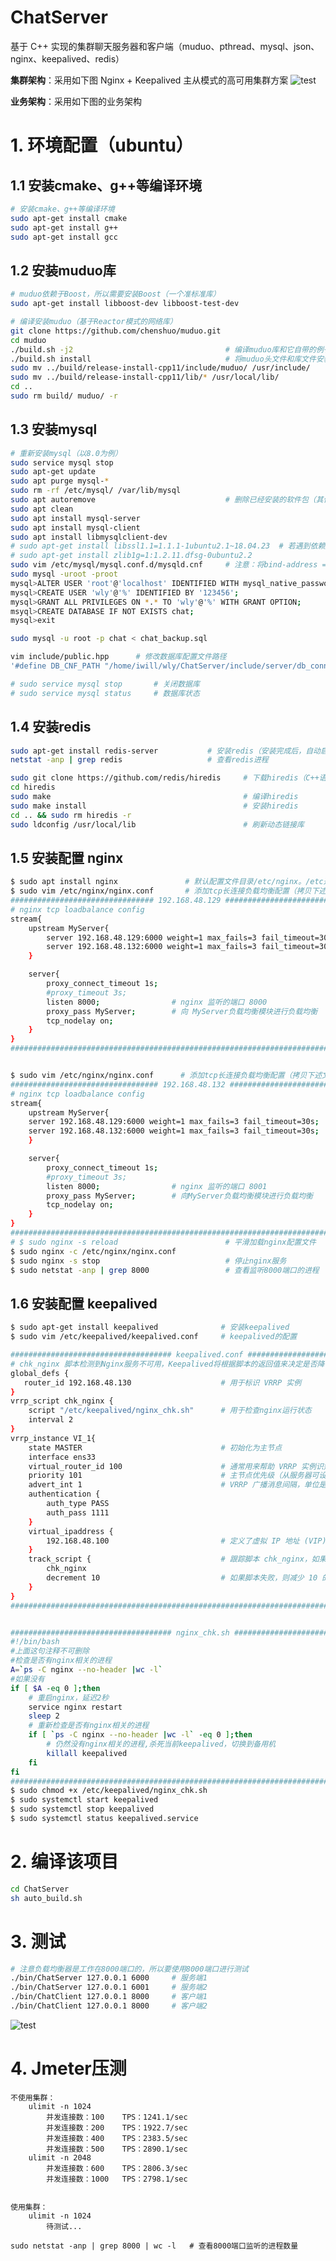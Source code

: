 # ChatServer
基于 C++ 实现的集群聊天服务器和客户端（muduo、pthread、mysql、json、nginx、keepalived、redis）

**集群架构**：采用如下图 Nginx + Keepalived 主从模式的高可用集群方案
![test](./imgs/cluster_framework.png "cluster_framework")


**业务架构**：采用如下图的业务架构




# 1. 环境配置（ubuntu）

## 1.1 安装cmake、g++等编译环境

```bash
# 安装cmake、g++等编译环境
sudo apt-get install cmake	
sudo apt-get install g++
sudo apt-get install gcc
```

## 1.2 安装muduo库

```bash
# muduo依赖于Boost，所以需要安装Boost（一个准标准库）
sudo apt-get install libboost-dev libboost-test-dev		

# 编译安装muduo（基于Reactor模式的网络库）
git clone https://github.com/chenshuo/muduo.git
cd muduo
./build.sh -j2									# 编译muduo库和它自带的例子（生成的编译文件位于muduo同级目录）
./build.sh install  							# 将muduo头文件和库文件安装到build/release-install-cpp11/lib
sudo mv ../build/release-install-cpp11/include/muduo/ /usr/include/		# 将inlcude（头文件）拷贝到系统目录
sudo mv ../build/release-install-cpp11/lib/* /usr/local/lib/			# 将lib（库文件）拷贝到系统目录
cd ..
sudo rm build/ muduo/ -r
```

## 1.3 安装mysql

```bash
# 重新安装mysql（以8.0为例）
sudo service mysql stop
sudo apt-get update
sudo apt purge mysql-*
sudo rm -rf /etc/mysql/ /var/lib/mysql
sudo apt autoremove								# 删除已经安装的软件包（其他软件的依赖，而此依赖关系已经不存在）
sudo apt clean
sudo apt install mysql-server
sudo apt install mysql-client
sudo apt install libmysqlclient-dev
# sudo apt-get install libssl1.1=1.1.1-1ubuntu2.1~18.04.23	# 若遇到依赖版本问题，可以指定libmysqlclient-dev依赖版本
# sudo apt-get install zlib1g=1:1.2.11.dfsg-0ubuntu2.2
sudo vim /etc/mysql/mysql.conf.d/mysqld.cnf     # 注意：将bind-address = 127.0.0.1  改成 bind-address = 0.0.0.0
sudo mysql -uroot -proot
mysql>ALTER USER 'root'@'localhost' IDENTIFIED WITH mysql_native_password BY '123456';		# 重置root用户的密码
mysql>CREATE USER 'wly'@'%' IDENTIFIED BY '123456'; 					# 创建允许从任何主机访问的用户wly
mysql>GRANT ALL PRIVILEGES ON *.* TO 'wly'@'%' WITH GRANT OPTION;		# 给远程访问的wly用户授予所有权限
msyql>CREATE DATABASE IF NOT EXISTS chat;								# 创建空数据库
mysql>exit

sudo mysql -u root -p chat < chat_backup.sql							# 创建数据库

vim include/public.hpp      # 修改数据库配置文件路径
'#define DB_CNF_PATH "/home/iwill/wly/ChatServer/include/server/db_connection_pool/db.cnf"'

# sudo service mysql stop		# 关闭数据库
# sudo service mysql status		# 数据库状态
```

## 1.4 安装redis

```bash
sudo apt-get install redis-server           # 安装redis（安装完成后，自动启动）
netstat -anp | grep redis                   # 查看redis进程

sudo git clone https://github.com/redis/hiredis     # 下载hiredis（C++语言写的redis客户端库）
cd hiredis
sudo make                                           # 编译hiredis
sudo make install                                   # 安装hiredis
cd .. && sudo rm hiredis -r
sudo ldconfig /usr/local/lib                        # 刷新动态链接库
```

## 1.5 安装配置 nginx

```bash
$ sudo apt install nginx               # 默认配置文件目录/etc/nginx。/etc通常用于存放linux系统的配置文件。
$ sudo vim /etc/nginx/nginx.conf       # 添加tcp长连接负载均衡配置（拷贝下述文本至文件中。与http负载均衡配置同级）
################################ 192.168.48.129 #########################################
# nginx tcp loadbalance config
stream{
    upstream MyServer{
        server 192.168.48.129:6000 weight=1 max_fails=3 fail_timeout=30s;    # chatServer1 运行在server1的6000端口
        server 192.168.48.132:6000 weight=1 max_fails=3 fail_timeout=30s;    # chatServer2 运行在server2的6001端口
    }

    server{
        proxy_connect_timeout 1s;   
        #proxy_timeout 3s;
        listen 8000;                # nginx 监听的端口 8000
        proxy_pass MyServer;        # 向 MyServer负载均衡模块进行负载均衡
        tcp_nodelay on;
    }
}
#########################################################################


$ sudo vim /etc/nginx/nginx.conf      # 添加tcp长连接负载均衡配置（拷贝下述文本至文件中。与http负载均衡配置同级）
################################# 192.168.48.132 ########################################
# nginx tcp loadbalance config
stream{
    upstream MyServer{
    server 192.168.48.129:6000 weight=1 max_fails=3 fail_timeout=30s;    # chatServer1 运行在server1的6000端口
    server 192.168.48.132:6000 weight=1 max_fails=3 fail_timeout=30s;    # chatServer2 运行在server2的6001端口
    }

    server{
        proxy_connect_timeout 1s;   
        #proxy_timeout 3s;
        listen 8000;                # nginx 监听的端口 8001
        proxy_pass MyServer;        # 向MyServer负载均衡模块进行负载均衡
        tcp_nodelay on;
    }
}
#########################################################################
# $ sudo nginx -s reload                        # 平滑加载nginx配置文件
$ sudo nginx -c /etc/nginx/nginx.conf
$ sudo nginx -s stop                           	# 停止nginx服务
$ sudo netstat -anp | grep 8000                	# 查看监听8000端口的进程
```


## 1.6 安装配置 keepalived
```bash
$ sudo apt-get install keepalived			   # 安装keepalived 
$ sudo vim /etc/keepalived/keepalived.conf	   # keepalived的配置 

#################################### keepalived.conf #####################
# chk_nginx 脚本检测到Nginx服务不可用，Keepalived将根据脚本的返回值来决定是否降低当前MASTER节点的优先级。如果优先级降低到不足以保持 MASTER 状态，VRRP将进行故障转移，另一个配置为 BACKUP 的节点将接管虚拟IP地址，并继续提供服务
global_defs {
   router_id 192.168.48.130				   	   # 用于标识 VRRP 实例
}
vrrp_script chk_nginx {
    script "/etc/keepalived/nginx_chk.sh"  	   # 用于检查nginx运行状态
    interval 2  
}
vrrp_instance VI_1{
    state MASTER							   # 初始化为主节点
    interface ens33
    virtual_router_id 100					   # 通常用来帮助 VRRP 实例识别自己和其他 VRRP 实例
    priority 101							   # 主节点优先级（从服务器可设置较低优先级）
    advert_int 1							   # VRRP 广播消息间隔，单位是s
    authentication {
        auth_type PASS
        auth_pass 1111
    }
    virtual_ipaddress {
        192.168.48.100						   # 定义了虚拟 IP 地址 (VIP)，客户端用来访问服务的虚拟 IP 地址
    }
    track_script {   						   # 跟踪脚本 chk_nginx，如果脚本检测到 Nginx服务不可用，可能导致VRRP状态改变
        chk_nginx
        decrement 10  						   # 如果脚本失败，则减少 10 的优先级
    }
}
#########################################################################


#################################### nginx_chk.sh #####################
#!/bin/bash
#上面这句注释不可删除
#检查是否有nginx相关的进程
A=`ps -C nginx --no-header |wc -l`
#如果没有  
if [ $A -eq 0 ];then
	# 重启nginx，延迟2秒 
    service nginx restart
    sleep 2  
    # 重新检查是否有nginx相关的进程
    if [ `ps -C nginx --no-header |wc -l` -eq 0 ];then  
    	# 仍然没有nginx相关的进程,杀死当前keepalived，切换到备用机
        killall keepalived  
    fi  
fi 
#########################################################################
$ sudo chmod +x /etc/keepalived/nginx_chk.sh
$ sudo systemctl start keepalived
$ sudo systemctl stop keepalived
$ sudo systemctl status keepalived.service
```


# 2. 编译该项目

```bash
cd ChatServer
sh auto_build.sh
```


# 3. 测试

```bash
# 注意负载均衡器是工作在8000端口的，所以要使用8000端口进行测试
./bin/ChatServer 127.0.0.1 6000		# 服务端1
./bin/ChatServer 127.0.0.1 6001		# 服务端2
./bin/ChatClient 127.0.0.1 8000		# 客户端1
./bin/ChatClient 127.0.0.1 8000		# 客户端2
```

![test](./imgs/single_node_nginx_test.jpg "test")



# 4. Jmeter压测
    不使用集群：
        ulimit -n 1024            
            并发连接数：100    TPS：1241.1/sec
            并发连接数：200    TPS：1922.7/sec
            并发连接数：400    TPS：2383.5/sec
            并发连接数：500    TPS：2890.1/sec
        ulimit -n 2048
            并发连接数：600    TPS：2806.3/sec
            并发连接数：1000   TPS：2798.1/sec


    使用集群：
        ulimit -n 1024
            待测试...

    sudo netstat -anp | grep 8000 | wc -l   # 查看8000端口监听的进程数量







<!-- # ChatServer
基于 C++ 实现的集群聊天服务器和客户端（muduo、pthread、mysql、json、nginx、keepalived、redis）

# 1. 环境配置（ubuntu）

## 1.1 安装cmake、g++等编译环境

```bash
# 安装cmake、g++等编译环境
sudo apt-get install cmake	
sudo apt-get install g++
sudo apt-get install gcc
```

## 1.2 安装muduo库

```bash
# muduo依赖于Boost，所以需要安装Boost（一个准标准库）
sudo apt-get install libboost-dev libboost-test-dev		

# 编译安装muduo（基于Reactor模式的网络库）
git clone https://github.com/chenshuo/muduo.git
cd muduo
./build.sh -j2									# 编译muduo库和它自带的例子（生成的编译文件位于muduo同级目录）
./build.sh install  							# 将muduo头文件和库文件安装到build/release-install-cpp11/lib
sudo mv ../build/release-install-cpp11/include/muduo/ /usr/include/		# 将inlcude（头文件）拷贝到系统目录
sudo mv ../build/release-install-cpp11/lib/* /usr/local/lib/			# 将lib（库文件）拷贝到系统目录
cd ..
sudo rm build/ muduo/ -r
```

## 1.3 安装mysql

```bash
# 重新安装mysql（以8.0为例）
sudo service mysql stop
sudo apt-get update
sudo apt purge mysql-*
sudo rm -rf /etc/mysql/ /var/lib/mysql
sudo apt autoremove								# 删除已经安装的软件包（其他软件的依赖，而此依赖关系已经不存在）
sudo apt clean
sudo apt install mysql-server
sudo apt install mysql-client
sudo apt install libmysqlclient-dev
# sudo apt-get install libssl1.1=1.1.1-1ubuntu2.1~18.04.23	# 若遇到依赖版本问题，可以指定libmysqlclient-dev依赖版本
# sudo apt-get install zlib1g=1:1.2.11.dfsg-0ubuntu2.2
sudo vim /etc/mysql/mysql.conf.d/mysqld.cnf     # 注意：将bind-address = 127.0.0.1  改成 bind-address = 0.0.0.0
sudo mysql -uroot -proot
mysql>ALTER USER 'root'@'localhost' IDENTIFIED WITH mysql_native_password BY '123456';		# 重置root用户的密码
mysql>CREATE USER 'wly'@'%' IDENTIFIED BY '123456'; 					# 创建允许从任何主机访问的用户wly
mysql>GRANT ALL PRIVILEGES ON *.* TO 'wly'@'%' WITH GRANT OPTION;		# 给远程访问的wly用户授予所有权限
msyql>CREATE DATABASE IF NOT EXISTS chat;								# 创建空数据库
mysql>exit

sudo mysql -u root -p chat < chat_backup.sql							# 创建数据库

vim include/public.hpp      # 修改数据库配置文件路径
'#define DB_CNF_PATH "/home/iwill/wly/ChatServer/include/server/db_connection_pool/db.cnf"'

# sudo service mysql stop		# 关闭数据库
# sudo service mysql status		# 数据库状态
```

## 1.4 安装redis

```bash
sudo apt-get install redis-server           # 安装redis（安装完成后，自动启动）
netstat -anp | grep redis                   # 查看redis进程

sudo git clone https://github.com/redis/hiredis     # 下载hiredis（C++语言写的redis客户端库）
cd hiredis
sudo make                                           # 编译hiredis
sudo make install                                   # 安装hiredis
cd .. && sudo rm hiredis -r
sudo ldconfig /usr/local/lib                        # 刷新动态链接库
```

## 1.5 安装nginx

```bash
sudo apt install nginx              # 默认配置文件目录/etc/nginx。/etc通常用于存放linux系统的配置文件。
sudo vim /etc/nginx/nginx.conf      # 添加tcp长连接负载均衡配置（拷贝下述文本至文件中。与http负载均衡配置同级）
#########################################################################
# nginx tcp loadbalance config
stream{
    upstream MyServer{
    server 192.168.48.129:6000 weight=1 max_fails=3 fail_timeout=30s;    # chatServer1 运行在server1的6000端口
    server 192.168.48.132:6000 weight=1 max_fails=3 fail_timeout=30s;    # chatServer2 运行在server2的6000端口
    }

    server{
        proxy_connect_timeout 1s;   
        #proxy_timeout 3s;
        listen 8000;                # nginx 监听的端口
        proxy_pass MyServer;        # 向MyServer负载均衡模块进行负载均衡
        tcp_nodelay on;
    }
}
#########################################################################
sudo nginx -s reload                        # 平滑加载nginx配置文件
sudo netstat -anp | grep 8000               # 查看监听8000端口的进程
sudo nginx -s stop                          # 停止nginx服务
```



# 2. 编译该项目

```bash
cd ChatServer
sh auto_build.sh
```


# 3. 测试

```bash
# 注意负载均衡器是工作在8000端口的，所以要使用8000端口进行测试
./bin/ChatServer 127.0.0.1 6000		# 服务端1
./bin/ChatServer 127.0.0.1 6001		# 服务端2
./bin/ChatClient 127.0.0.1 8000		# 客户端1
./bin/ChatClient 127.0.0.1 8000		# 客户端2
```

![test](./imgs/single_node_nginx_test.jpg "test")



# 4. Jmeter压测
    不使用集群：
        ulimit -n 1024            
            并发连接数：100    TPS：1241.1/sec
            并发连接数：200    TPS：1922.7/sec
            并发连接数：400    TPS：2383.5/sec
            并发连接数：500    TPS：2890.1/sec
        ulimit -n 2048
            并发连接数：600    TPS：2806.3/sec
            并发连接数：1000   TPS：2798.1/sec


    使用集群：
        ulimit -n 1024
            待测试...

    sudo netstat -anp | grep 8000 | wc -l   # 查看8000端口监听的进程数量

 -->
